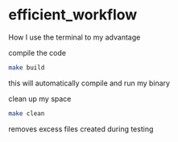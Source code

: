 # efficient_workflow
How I use the terminal to my advantage

compile the code
```bash
make build
```
this will automatically compile and run my binary

clean up my space
```bash
make clean
```
removes excess files created during testing
